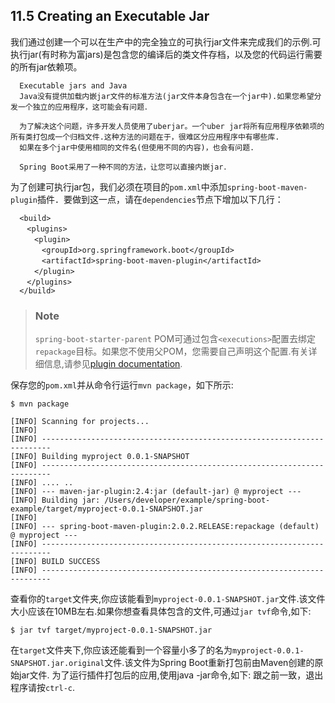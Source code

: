 ## 11.5 Creating an Executable Jar
我们通过创建一个可以在生产中的完全独立的可执行jar文件来完成我们的示例.可执行jar(有时称为富jars)是包含您的编译后的类文件存档，以及您的代码运行需要的所有jar依赖项。
```  
  Executable jars and Java
  Java没有提供加载内嵌jar文件的标准方法(jar文件本身包含在一个jar中).如果您希望分发一个独立的应用程序，这可能会有问题．
  
  为了解决这个问题，许多开发人员使用了uberjar。一个uber jar将所有应用程序依赖项的所有类打包成一个归档文件.这种方法的问题在于，很难区分应用程序中有哪些库.
  如果在多个jar中使用相同的文件名(但使用不同的内容)，也会有问题.
  
  Spring Boot采用了一种不同的方法，让您可以直接内嵌jar．
```
为了创建可执行jar包，我们必须在项目的`pom.xml`中添加`spring-boot-maven-plugin`插件．要做到这一点，请在`dependencies`节点下增加以下几行：
```  
  <build>
  　<plugins>
  　　<plugin>
  　　　<groupId>org.springframework.boot</groupId>
  　　　<artifactId>spring-boot-maven-plugin</artifactId>
  　　</plugin>
  　</plugins>
  </build>
```
>### Note
>`spring-boot-starter-parent` POM可通过包含`<executions>`配置去绑定`repackage`目标。如果您不使用父POM，您需要自己声明这个配置.有关详细信息,请参见[plugin documentation](https://docs.spring.io/spring-boot/docs/2.0.2.RELEASE/maven-plugin/usage.html).

保存您的`pom.xml`并从命令行运行`mvn package`，如下所示:
```
$ mvn package
 
[INFO] Scanning for projects...
[INFO]
[INFO] ------------------------------------------------------------------------
[INFO] Building myproject 0.0.1-SNAPSHOT
[INFO] ------------------------------------------------------------------------
[INFO] .... ..  
[INFO] --- maven-jar-plugin:2.4:jar (default-jar) @ myproject ---
[INFO] Building jar: /Users/developer/example/spring-boot-example/target/myproject-0.0.1-SNAPSHOT.jar
[INFO]
[INFO] --- spring-boot-maven-plugin:2.0.2.RELEASE:repackage (default) @ myproject ---
[INFO] ------------------------------------------------------------------------
[INFO] BUILD SUCCESS
[INFO] ------------------------------------------------------------------------
```
查看你的`target`文件夹,你应该能看到`myproject-0.0.1-SNAPSHOT.jar`文件.该文件大小应该在10MB左右.如果你想查看具体包含的文件,可通过`jar tvf`命令,如下:
```
$ jar tvf target/myproject-0.0.1-SNAPSHOT.jar
```
在`target`文件夹下,你应该还能看到一个容量小多了的名为`myproject-0.0.1-SNAPSHOT.jar.original`文件.该文件为Spring Boot重新打包前由Maven创建的原始jar文件.
为了运行插件打包后的应用,使用java -jar命令,如下:
跟之前一致，退出程序请按`ctrl-c`.

